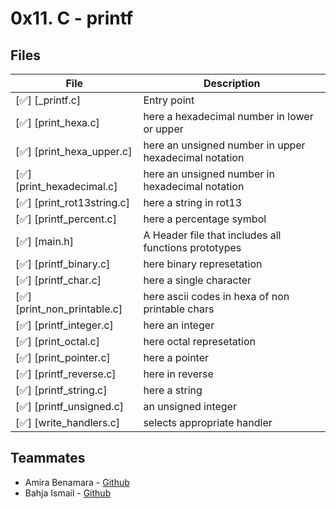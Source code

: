 # 0x11. C - printf

## Files

| File                                           | Description                                             |
| ---------------------------------------------  | ------------------------------------------------------- |
| [✅] [_printf.c]                                |Entry point                                             |
| [✅] [print_hexa.c]                             |here a hexadecimal number in lower or upper           |
| [✅] [print_hexa_upper.c]                       |here an unsigned number in upper hexadecimal notation |
| [✅] [print_hexadecimal.c]                      |here an unsigned number in hexadecimal notation       |
| [✅] [print_rot13string.c]                      |here a string in rot13                                |
| [✅] [printf_percent.c]                         |here a percentage symbol                              |
| [✅] [main.h]                                   |A Header file that includes all functions prototypes    |
| [✅] [printf_binary.c]                          |here binary represetation                             |
| [✅] [printf_char.c]                            |here a single character                               |
| [✅] [print_non_printable.c]                    |here ascii codes in hexa of non printable chars       |
| [✅] [printf_integer.c]                         |here an integer                                       |
| [✅] [print_octal.c]                            |here octal represetation                              |
| [✅] [print_pointer.c]                          |here a pointer                                        |
| [✅] [printf_reverse.c]                         |here in reverse                                       |
| [✅] [printf_string.c]                          |here a string                                         |
| [✅] [printf_unsigned.c]                        | an unsigned integer                              |
| [✅] [write_handlers.c]                         |selects appropriate handler                             |


## Teammates

- Amira Benamara - [Github](http://github.com/mira97ali)
- Bahja Ismail - [Github](https://github.com/bahjaismail)

